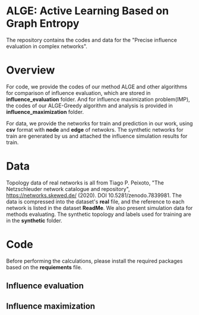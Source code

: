 # ALGE: Active Learning Based on Graph Entropy
The repository contains the codes and data for the "Precise influence evaluation in complex networks".
# Overview
For code, we provide the codes of our method ALGE and other algorithms for comparison of influence evaluation, which are stored in **influence_evaluation** folder. And for influence maximization problem(IMP), the codes of our ALGE-Greedy algorithm and analysis is provided in **influence_maximization** folder.

For data, we provide the networks for train and prediction in our work, using **csv** format with **node** and **edge** of netwokrs. The synthetic networks for train are generated by us and attached the influence simulation results for train.
# Data
Topology data of real networks is all from Tiago P. Peixoto, "The Netzschleuder network catalogue and repository", https://networks.skewed.de/ (2020). DOI 10.5281/zenodo.7839981. The data is compressed into the dataset's **real** file, and the reference to each network is listed in the dataset **ReadMe**. We also present simulation data for methods evaluating.
The synthetic topology and labels used for training are in the **synthetic** folder.
# Code
Before performing the calculations, please install the required packages based on the **requiements** file.
## Influence evaluation
## Influence maximization
